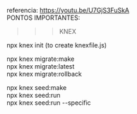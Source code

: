 referencia: https://youtu.be/U7GjS3FuSkA  
PONTOS IMPORTANTES:

> > > KNEX

npx knex init (to create knexfile.js)

npx knex migrate:make <migration-name>  
npx knex migrate:latest  
npx knex migrate:rollback

npx knex seed:make <seed-name>  
npx knex seed:run  
npx knex seed:run --specific <seed-name>
